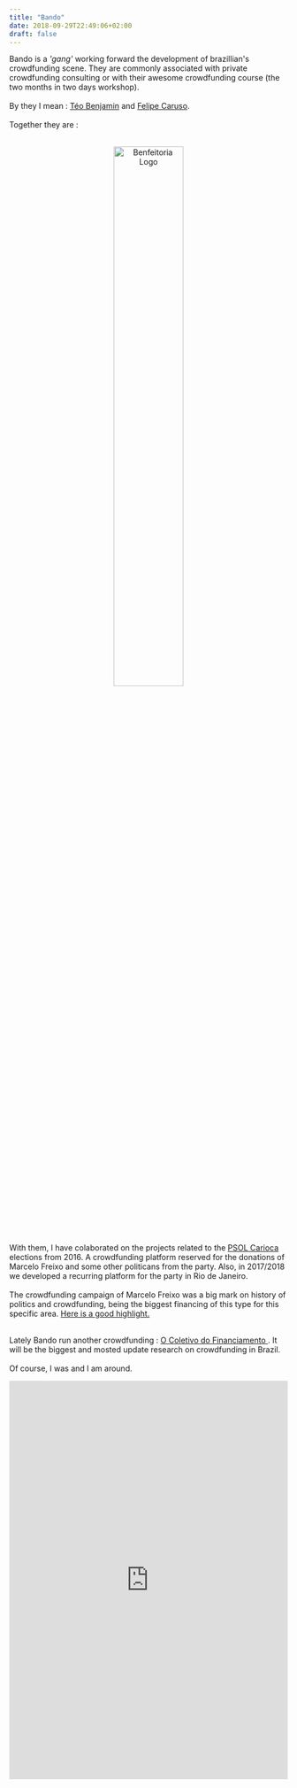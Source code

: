 ```yaml
---
title: "Bando"
date: 2018-09-29T22:49:06+02:00
draft: false
---
```


<div class="col-md-12">
	<p>
		Bando is a <i>'gang'</i> working forward the development of brazillian's crowdfunding scene. They are commonly associated with private crowdfunding consulting or with their awesome crowdfunding course (the two months in two days workshop).
		<br><br>
		By they I mean : <a href="Téo Ferraz Benjamin" target="_blank">Téo Benjamin</a> and <a href="https://www.facebook.com/felipebcaruso" target="_blank">Felipe Caruso</a>.
		<br><br>
		Together they are : 
		<br><br>
		<center>
			<img src="http://www.somosbando.com/wp-content/uploads/2017/06/BANDO1.png" style="width: 50%; " alt="Benfeitoria Logo">
		</center>
		<br>
	</p>
	<p>
		With them, I have colaborated on the projects related to the <a href="https://psolcarioca.com.br">PSOL Carioca</a> elections from 2016. A crowdfunding platform reserved for the donations of Marcelo Freixo and some other politicans from the party. Also, in 2017/2018 we developed a recurring platform for the party in Rio de Janeiro.
		<br><br>
		The crowdfunding campaign of Marcelo Freixo was a big mark on history of politics and crowdfunding, being the biggest financing of this type for this specific area. <a href="https://www.weforum.org/agenda/2016/12/here-s-what-happened-when-brazil-banned-corporate-donations-in-elections" target="_blank">Here is a good highlight.</a> 
		<br>
		<br>
	</p>
	<p>
		Lately Bando run another crowdfunding : <a href="https://www.ocoletivodofinanciamento.com.br/" target="_blank">
			O Coletivo do Financiamento
		</a>. It will be the biggest and mosted update research on crowdfunding in Brazil. <br><br>
		Of course, I was and I am around.
	</p>
	<iframe src="http://104.131.71.7/" style="width:100%; height:720px" frameborder="0"></iframe>
</div>
